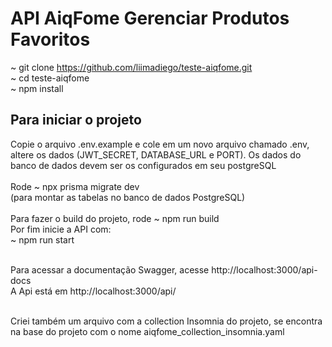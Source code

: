 # API AiqFome Gerenciar Produtos Favoritos

~ git clone https://github.com/liimadiego/teste-aiqfome.git<br>
~ cd teste-aiqfome<br>
~ npm install

## Para iniciar o projeto

Copie o arquivo .env.example e cole em um novo arquivo chamado .env, altere os dados (JWT_SECRET, DATABASE_URL e PORT). Os dados do banco de dados devem ser os configurados em seu postgreSQL<br><br>
Rode ~ npx prisma migrate dev<br>
(para montar as tabelas no banco de dados PostgreSQL)<br>
<br>
Para fazer o build do projeto, rode ~ npm run build
<br>
Por fim inicie a API com:<br>
~ npm run start<br><br>

Para acessar a documentação Swagger, acesse http://localhost:3000/api-docs<br>
A Api está em http://localhost:3000/api/<br><br>

Criei também um arquivo com a collection Insomnia do projeto, se encontra na base do projeto com o nome aiqfome_collection_insomnia.yaml
